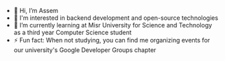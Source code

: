- 👋 Hi, I’m Assem
- 👀 I'm interested in backend development and open-source technologies
- 🌱 I’m currently learning at Misr University for Science and Technology as a third year Computer Science student
- ⚡ Fun fact: When not studying, you can find me organizing events for our university's Google Developer Groups chapter

<!---
ToYoNiX/ToYoNiX is a ✨ special ✨ repository because its `README.md` (this file) appears on your GitHub profile.
You can click the Preview link to take a look at your changes.
--->
